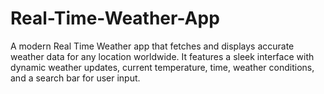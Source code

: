 # Real-Time-Weather-App
A modern Real Time Weather app that fetches and displays accurate weather data for any location worldwide. It features a sleek interface with dynamic weather updates, current temperature, time, weather conditions, and a search bar for user input.
